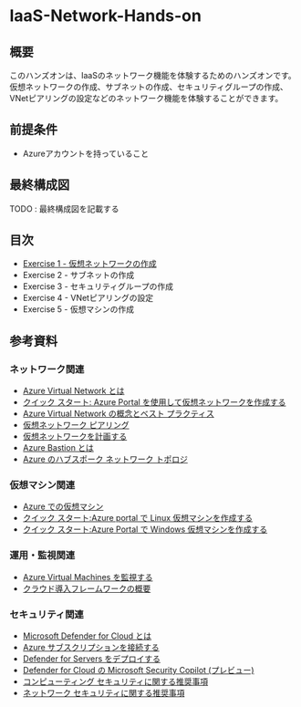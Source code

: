 # IaaS-Network-Hands-on

## 概要
このハンズオンは、IaaSのネットワーク機能を体験するためのハンズオンです。仮想ネットワークの作成、サブネットの作成、セキュリティグループの作成、VNetピアリングの設定などのネットワーク機能を体験することができます。

## 前提条件

- Azureアカウントを持っていること


## 最終構成図

TODO : 最終構成図を記載する

## 目次

- [Exercise 1 - 仮想ネットワークの作成](./documents/Exercise%201.md)
- Exercise 2 - サブネットの作成
- Exercise 3 - セキュリティグループの作成
- Exercise 4 - VNetピアリングの設定
- Exercise 5 - 仮想マシンの作成

## 参考資料

### ネットワーク関連
- [Azure Virtual Network とは](https://learn.microsoft.com/ja-jp/azure/virtual-network/virtual-networks-overview)
- [クイック スタート: Azure Portal を使用して仮想ネットワークを作成する](https://learn.microsoft.com/ja-jp/azure/virtual-network/quick-create-portal)
- [Azure Virtual Network の概念とベスト プラクティス](https://learn.microsoft.com/ja-jp/azure/virtual-network/concepts-and-best-practices)
- [仮想ネットワーク ピアリング](https://learn.microsoft.com/ja-jp/azure/virtual-network/virtual-network-peering-overview)
- [仮想ネットワークを計画する](https://learn.microsoft.com/ja-jp/azure/virtual-network/virtual-network-vnet-plan-design-arm)
- [Azure Bastion とは](https://learn.microsoft.com/ja-jp/azure/bastion/bastion-overview)
- [Azure のハブスポーク ネットワーク トポロジ](https://learn.microsoft.com/ja-jp/azure/architecture/networking/architecture/hub-spoke?tabs=portal)


### 仮想マシン関連
- [Azure での仮想マシン](https://learn.microsoft.com/ja-jp/azure/virtual-machines/overviewm)
- [クイック スタート:Azure portal で Linux 仮想マシンを作成する](https://learn.microsoft.com/ja-jp/azure/virtual-machines/linux/quick-create-portal?tabs=ubuntu)
- [クイック スタート:Azure Portal で Windows 仮想マシンを作成する](https://learn.microsoft.com/ja-jp/azure/virtual-machines/windows/quick-create-portal)

### 運用・監視関連
- [Azure Virtual Machines を監視する](https://learn.microsoft.com/ja-jp/azure/virtual-machines/monitor-vm?toc=%2Fazure%2Fvirtual-machines%2Ftoc.json)
- [クラウド導入フレームワークの概要](https://learn.microsoft.com/ja-jp/azure/cloud-adoption-framework/get-started/)

### セキュリティ関連
- [Microsoft Defender for Cloud とは](https://learn.microsoft.com/ja-jp/azure/defender-for-cloud/defender-for-cloud-introduction)
- [Azure サブスクリプションを接続する](https://learn.microsoft.com/ja-jp/azure/defender-for-cloud/connect-azure-subscription)
- [Defender for Servers をデプロイする](https://learn.microsoft.com/ja-jp/azure/defender-for-cloud/tutorial-enable-servers-plan)
- [Defender for Cloud の Microsoft Security Copilot (プレビュー)](https://learn.microsoft.com/ja-jp/azure/defender-for-cloud/copilot-security-in-defender-for-cloud)
- [コンピューティング セキュリティに関する推奨事項](https://learn.microsoft.com/ja-jp/azure/defender-for-cloud/recommendations-reference-compute)
- [ネットワーク セキュリティに関する推奨事項](https://learn.microsoft.com/ja-jp/azure/defender-for-cloud/recommendations-reference-networking)
